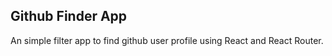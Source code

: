 Github Finder App
-------------------

An simple filter app to find github user profile using React and React Router.
